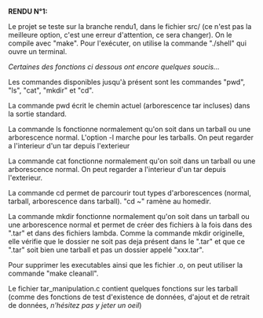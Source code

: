 **RENDU N°1:**

Le projet se teste sur la branche rendu1, dans le fichier src/ (ce n'est pas la meilleure option, c'est une erreur d'attention, ce sera changer). On le compile avec "make". Pour l'exécuter, on utilise la commande "./shell" qui ouvre un terminal.

*Certaines des fonctions ci dessous ont encore quelques soucis...*

Les commandes disponibles jusqu'à présent sont les commandes "pwd", "ls", "cat", "mkdir" et "cd".

La commande pwd écrit le chemin actuel (arborescence tar incluses) dans la sortie standard.

La commande ls fonctionne normalement qu'on soit dans un tarball ou une arborescence normal. L'option -l marche pour les tarballs. On peut regarder a l'interieur d'un tar depuis l'exterieur

La commande cat fonctionne normalement qu'on soit dans un tarball ou une arborescence normal. On peut regarder a l'interieur d'un tar depuis l'exterieur.

La commande cd permet de parcourir tout types d'arborescences (normal, tarball, arborescence dans tarball). "cd ~" ramène au homedir.

La commande mkdir fonctionne normalement qu'on soit dans un tarball ou une arborescence normal et permet de créer des fichiers à la fois dans des ".tar" et dans des fichiers lambda. Comme la commande mkdir originelle, elle vérifie que le dossier ne soit pas deja présent dans le ".tar" et que ce ".tar" soit bien une tarball et pas un dossier appelé "xxx.tar".

Pour supprimer les executables ainsi que les fichier .o, on peut utiliser la commande "make cleanall".

Le fichier tar_manipulation.c contient quelques fonctions sur les tarball (comme des fonctions de test d'existence de données, d'ajout et de retrait de données, *n'hésitez pas y jeter un oeil*)